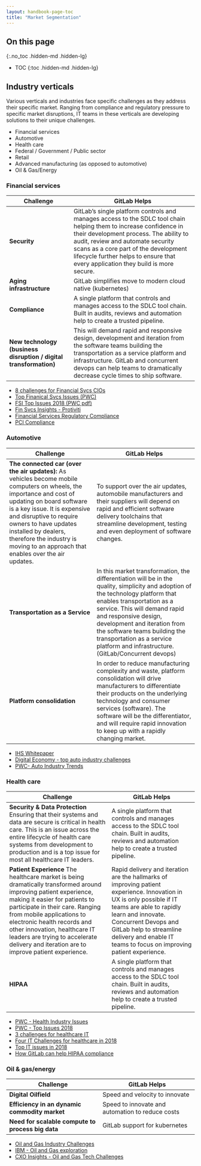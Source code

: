 ```yaml
---
layout: handbook-page-toc
title: "Market Segmentation"
---
```


## On this page
{:.no_toc .hidden-md .hidden-lg}

- TOC
{:toc .hidden-md .hidden-lg}

## Industry verticals
Various verticals and industries face specific challenges as they address their specific market.  Ranging from compliance and regulatory pressure to specific market disruptions, IT teams in these verticals are developing solutions to their unique challenges.

 -  Financial services
 -  Automotive
 -  Health care
 -  Federal / Government / Public sector
 -  Retail
 -  Advanced manufacturing (as opposed to automotive)
 -  Oil & Gas/Energy

 ### Financial services

 | Challenge | GitLab Helps |
 | --------- | ------------ |
 | **Security** | GitLab’s single platform controls and manages access to the SDLC tool chain helping them to increase confidence in their development process.   The ability to audit, review and automate security scans as a core part of the development lifecycle further helps to ensure that every application they build is more secure. |
 | **Aging infrastructure** | GitLab simplifies move to modern cloud native (kubernetes) |
 | **Compliance** | A single platform that controls and manages access to the SDLC tool chain.   Built in audits, reviews and automation help to create a trusted pipeline. |
 | **New technology (business disruption / digital transformation)** | This will demand rapid and responsive design, development and iteration from the software teams building the transportation as a service platform and infrastructure.   GitLab and concurrent devops can help teams to dramatically decrease cycle times to ship software. |

 - [8 challenges for Financial Svcs CIOs](https://www.cio.com/article/3128314/financial-it/8-challenges-that-keep-financial-services-ctos-and-cios-up-at-night.html)
 - [Top Finanical Svcs Issues  (PWC)](https://www.pwc.com/us/en/industries/financial-services/research-institute/top-issues.html)
 - [FSI Top Issues 2018 (PWC pdf)](https://www.pwc.com/us/en/financial-services/research-institute/assets/pwc-fsi-top-issues-2018.pdf)
 - [Fin Svcs Insights - Protiviti](https://www.protiviti.com/sites/default/files/united_states/insights/fs-insights-v4-i3-protiviti.pdf)
 - [Financial Services Regulatory Compliance](/solutions/financial-services-regulatory-compliance)
 - [PCI Compliance](/solutions/pci-compliance)

 ### Automotive

| Challenge | GitLab Helps |
| --------- | ------------ |
| **The connected car (over the air updates):** As vehicles become mobile computers on wheels, the importance and cost of updating on board software is a key issue.  It is expensive and disruptive to require owners to have updates installed by dealers, therefore the industry is moving to an approach that enables over the air updates. | To support over the air updates, automobile manufacturers and their suppliers will depend on rapid and efficient software delivery toolchains that streamline development, testing and even deployment of software changes. |
| **Transportation as a Service** | In this market transformation, the differentiation will be in the quality, simplicity and adoption of the technology platform that enables transportation as a service. This will demand rapid and responsive design, development and iteration from the software teams building the transportation as a service platform and infrastructure. (GitLab/Concurrent devops) |
| **Platform consolidation** | In order to reduce manufacturing complexity and waste, platform consolidation will drive manufacturers to differentiate their products on the underlying technology and consumer services (software). The software will be the differentiator, and will require rapid innovation to keep up with a rapidly changing market. |

- [IHS Whitepaper](http://cdn.ihs.com/www/pdf/AUT-TL-WhitePaper-5.pdf)
- [Digital Economy - top auto industry challenges](http://www.digitalistmag.com/digital-economy/2017/09/14/top-tech-challenges-disrupting-revolutionizing-auto-industry-05365751)
- [PWC- Auto Industry Trends](https://www.strategyand.pwc.com/trend/2017-automotive-industry-trends)

### Health care

| Challenge | GitLab Helps |
| --------- | ------------ |
| **Security & Data Protection** Ensuring that their systems and data are secure is critical in health care.  This is an issue across the entire lifecycle of health care systems from development to production and is a top issue for most all healthcare IT leaders. | A single platform that controls and manages access to the SDLC tool chain.    Built in audits, reviews and automation help to create a trusted pipeline.  |
| **Patient Experience** The healthcare market is being dramatically transformed around improving patient experience, making it easier for patients to participate in their care.  Ranging from mobile applications to electronic health records and other innovation, healthcare IT leaders are trying to accelerate delivery and iteration are to improve patient experience. | Rapid delivery and iteration are the hallmarks of improving patient experience.  Innovation in UX is only possible if IT teams are able to rapidly learn and innovate.  Concurrent Devops and GitLab help to streamline delivery and enable IT teams to focus on improving patient experience. |
| **HIPAA** | A single platform that controls and manages access to the SDLC tool chain.    Built in audits, reviews and automation help to create a trusted pipeline. |

- [PWC - Health Industry Issues](https://www.pwc.com/us/en/health-industries/top-health-industry-issues.html)
- [PWC - Top Issues 2018](https://www.pwc.com/us/en/health-industries/assets/pwc-health-research-institute-top-health-industry-issues-of-2018-report.pdf)
- [3 challenges for healthcare IT](https://www.healthdatamanagement.com/opinion/how-3-major-challenges-will-shape-healthcare-it-in-2018)
- [Four IT Challenges for healthcare in 2018](https://thedoctorweighsin.com/four-it-challenges-facing-healthcare-organizations-in-2018/)
- [Top IT issues in 2018](https://www.advisory.com/research/health-care-it-advisor/it-forefront/2018/01/top-it-2018)
- [How GitLab can help HIPAA compliance](/solutions/hipaa-compliance)

###  Oil & gas/energy

| Challenge | GitLab Helps |
| --------- | ------------ |
| **Digital Oilfield** |  Speed and velocity to innovate            |
| **Efficiency in an dynamic commodity market**  |  Speed to innovate and automation to reduce costs            |
| **Need for scalable compute to process big data** |  GitLab support for kubernetes            |

- [Oil and Gas Industry Challenges](https://www.stoutadvisory.com/insights/article/trends-and-challenges-oil-and-gas-industry)
- [IBM - Oil and Gas exploration](http://www-935.ibm.com/services/us/gbs/bus/pdf/g510-3882-meeting-challenges-oil-gas-exploration.pdf)
- [CXO Insights - Oil and Gas Tech Challenges](https://smart-grid.energycioinsights.com/cxo-insights/how-technology-is-changing-the-oil-and-gas-landscape-for-the-better-nwid-51.html)
